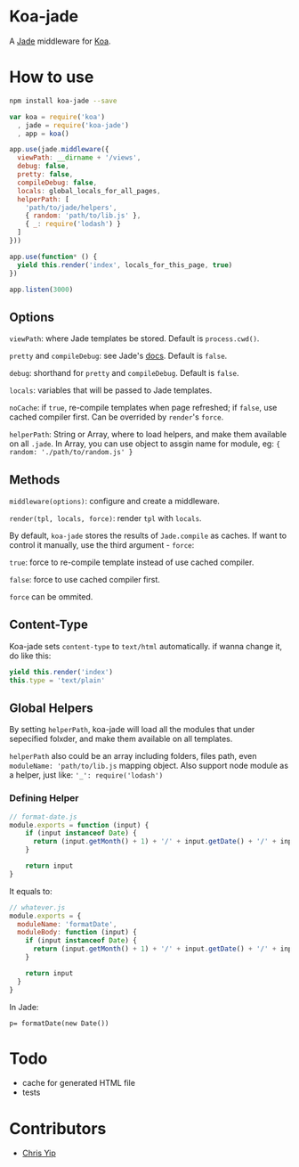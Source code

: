 # Koa-jade

A [Jade](http://jade-lang.com/) middleware for [Koa](http://koajs.com/).

# How to use

```bash
npm install koa-jade --save
```

```js
var koa = require('koa')
  , jade = require('koa-jade')
  , app = koa()

app.use(jade.middleware({
  viewPath: __dirname + '/views',
  debug: false,
  pretty: false,
  compileDebug: false,
  locals: global_locals_for_all_pages,
  helperPath: [
    'path/to/jade/helpers',
    { random: 'path/to/lib.js' },
    { _: require('lodash') }
  ]
}))

app.use(function* () {
  yield this.render('index', locals_for_this_page, true)
})

app.listen(3000)
```

## Options

`viewPath`: where Jade templates be stored. Default is `process.cwd()`.

`pretty` and `compileDebug`: see Jade's [docs](http://jade-lang.com/api/). Default is `false`.

`debug`: shorthand for `pretty` and `compileDebug`. Default is `false`.

`locals`: variables that will be passed to Jade templates.

`noCache`: if `true`, re-compile templates when page refreshed; if `false`, use cached compiler first. Can be overrided by `render`'s `force`.

`helperPath`: String or Array, where to load helpers, and make them available on all `.jade`. In Array, you can use object to assgin name for module, eg: `{ random: './path/to/random.js' }`

## Methods

`middleware(options)`: configure and create a middleware.

`render(tpl, locals, force)`: render `tpl` with `locals`.

By default, `koa-jade` stores the results of `Jade.compile` as caches. If want to control it manually, use the third argument - `force`:

`true`: force to re-compile template instead of use cached compiler.

`false`: force to use cached compiler first.

`force` can be ommited.

## Content-Type

Koa-jade sets `content-type` to `text/html` automatically. if wanna change it, do like this:

```js
yield this.render('index')
this.type = 'text/plain'
```

## Global Helpers

By setting `helperPath`, koa-jade will load all the modules that under sepecified folxder, and make them available on all templates.

`helperPath` also could be an array including folders, files path, even `moduleName: 'path/to/lib.js` mapping object. Also support node module as a helper, just like: `'_': require('lodash')`

### Defining Helper

```js
// format-date.js
module.exports = function (input) {
    if (input instanceof Date) {
      return (input.getMonth() + 1) + '/' + input.getDate() + '/' + input.getFullYear()
    }

    return input
}
```

It equals to:

```js
// whatever.js
module.exports = {
  moduleName: 'formatDate',
  moduleBody: function (input) {
    if (input instanceof Date) {
      return (input.getMonth() + 1) + '/' + input.getDate() + '/' + input.getFullYear()
    }

    return input
  }
}
```

In Jade:

```jade
p= formatDate(new Date())
```

# Todo

- cache for generated HTML file
- tests

# Contributors

- [Chris Yip](http://github.com/chrisyip/koa-jade/commits/master?author=chrisyip)
